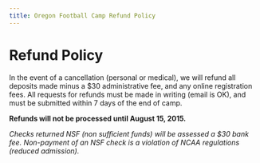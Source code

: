 ```yaml
---
title: Oregon Football Camp Refund Policy
---
```


# Refund Policy

In the event of a cancellation (personal or medical), we will refund all
deposits made minus a $30 administrative fee, and any online registration fees.
All requests for refunds must be made in writing (email is OK), and must be
submitted within 7 days of the end of camp.

__Refunds will not be processed until August 15, 2015.__

_Checks returned NSF (non sufficient funds) will be assessed a $30 bank fee.
Non-payment of an NSF check is a violation of NCAA regulations (reduced
admission)._
